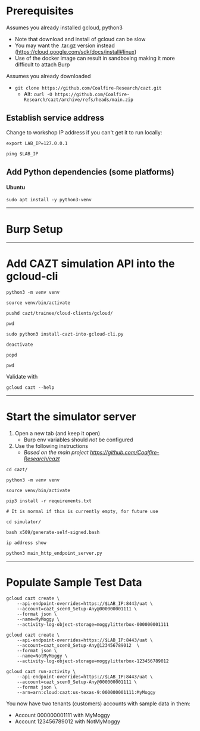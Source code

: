 # Prerequisites

Assumes you already installed gcloud, python3
- Note that download and install of gcloud can be slow
- You may want the .tar.gz version instead (https://cloud.google.com/sdk/docs/install#linux)
- Use of the docker image can result in sandboxing making it more difficult to attach Burp

Assumes you already downloaded
- `git clone https://github.com/Coalfire-Research/cazt.git`
  - Alt: `curl -O https://github.com/Coalfire-Research/cazt/archive/refs/heads/main.zip`

## Establish service address

Change to workshop IP address if you can't get it to run locally:
```shell
export LAB_IP=127.0.0.1

ping $LAB_IP
```

## Add Python dependencies (some platforms)

#### Ubuntu

```shell
sudo apt install -y python3-venv
```

---

# Burp Setup

[](Burp_linux.md)

---

# Add CAZT simulation API into the gcloud-cli

```shell
python3 -m venv venv

source venv/bin/activate

pushd cazt/trainee/cloud-clients/gcloud/

pwd

sudo python3 install-cazt-into-gcloud-cli.py

deactivate

popd

pwd
```

Validate with
```shell
gcloud cazt --help
```

---

# Start the simulator server

1. Open a new tab (and keep it open)
   - Burp env variables should _not_ be configured
1. Use the following instructions
   - _Based on the main project https://github.com/Coalfire-Research/cazt_

```shell
cd cazt/

python3 -m venv venv

source venv/bin/activate

pip3 install -r requirements.txt

# It is normal if this is currently empty, for future use
```

```shell
cd simulator/

bash x509/generate-self-signed.bash

ip address show

python3 main_http_endpoint_server.py
```

---

# Populate Sample Test Data

```shell
gcloud cazt create \
    --api-endpoint-overrides=https://$LAB_IP:8443/uat \
    --account=cazt_scen0_Setup-Any@000000001111 \
    --format json \
    --name=MyMoggy \
    --activity-log-object-storage=moggylitterbox-000000001111
```

```shell
gcloud cazt create \
    --api-endpoint-overrides=https://$LAB_IP:8443/uat \
    --account=cazt_scen0_Setup-Any@123456789012  \
    --format json \
    --name=NotMyMoggy \
    --activity-log-object-storage=moggylitterbox-123456789012 
```

```shell
gcloud cazt run-activity \
    --api-endpoint-overrides=https://$LAB_IP:8443/uat \
	--account=cazt_scen0_Setup-Any@000000001111 \
	--format json \
	--arn=arn:cloud:cazt:us-texas-9:000000001111:MyMoggy
```

You now have two tenants (customers) accounts with sample data in them:
- Account 000000001111 with MyMoggy
- Account 123456789012 with NotMyMoggy
